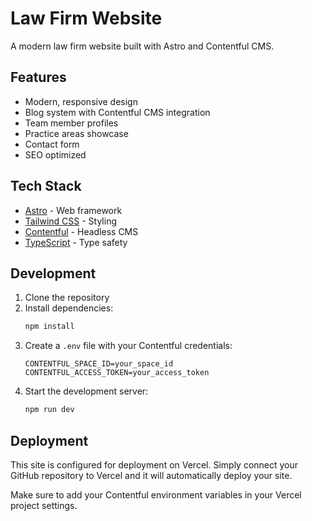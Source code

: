 # Law Firm Website

A modern law firm website built with Astro and Contentful CMS.

## Features

- Modern, responsive design
- Blog system with Contentful CMS integration
- Team member profiles
- Practice areas showcase
- Contact form
- SEO optimized

## Tech Stack

- [Astro](https://astro.build/) - Web framework
- [Tailwind CSS](https://tailwindcss.com/) - Styling
- [Contentful](https://www.contentful.com/) - Headless CMS
- [TypeScript](https://www.typescriptlang.org/) - Type safety

## Development

1. Clone the repository
2. Install dependencies:
   ```bash
   npm install
   ```
3. Create a `.env` file with your Contentful credentials:
   ```
   CONTENTFUL_SPACE_ID=your_space_id
   CONTENTFUL_ACCESS_TOKEN=your_access_token
   ```
4. Start the development server:
   ```bash
   npm run dev
   ```

## Deployment

This site is configured for deployment on Vercel. Simply connect your GitHub repository to Vercel and it will automatically deploy your site.

Make sure to add your Contentful environment variables in your Vercel project settings.
